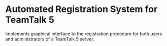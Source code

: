 # Automated Registration System for TeamTalk 5

Implements graphical interface to the registration procedure for both users and administrators of a TeamTalk 5 server.

